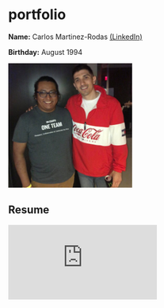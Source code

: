 # portfolio
**Name:**  Carlos Martinez-Rodas [(LinkedIn)](https://www.linkedin.com/in/carlos-martinez-rodas-62a18b62/)

**Birthday:** August 1994

<img src="https://github.com/Marticar001/portfolio/blob/main/images/64290207_10214913358042900_7836748103108526080_n.jpg" width="250" height="250">

## Resume
![Resume](https://github.com/Marticar001/portfolio/blob/main/images/Carlos%20Martinez-Rodas%20(Resume).pdf)
